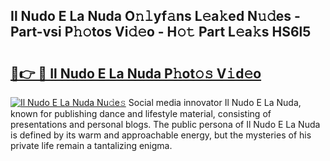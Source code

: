 ## Il Nudo E La Nuda O𝚗𝚕yf𝚊ns L𝚎a𝚔ed N𝚞𝚍es - Part-vsi P𝚑𝚘tos Vi𝚍𝚎o - H𝚘𝚝 Part L𝚎a𝚔s HS6l5

# <h2><a href="http://kf5vwuw.oniu.top/?m=Il+Nudo+E+La+Nuda">🔗👉 🔴 Il Nudo E La Nuda P𝚑ot𝚘𝚜 V𝚒d𝚎o</a></h2>

[![Il Nudo E La Nuda Nu𝚍e𝚜](https://i.imgur.com/0qMVB7G.gif)](http://kf5vwuw.oniu.top/?m=Il+Nudo+E+La+Nuda)
Social media innovator Il Nudo E La Nuda, known for publishing dance and lifestyle material, consisting of presentations and personal blogs. The public persona of Il Nudo E La Nuda is defined by its warm and approachable energy, but the mysteries of his private life remain a tantalizing enigma.  
